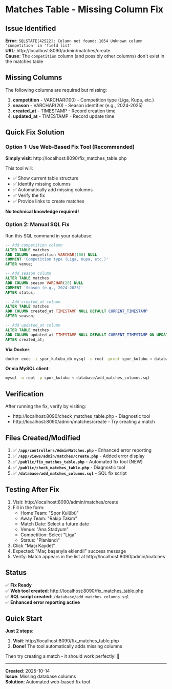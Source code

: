 # Matches Table - Missing Column Fix

## Issue Identified
**Error**: `SQLSTATE[42S22]: Column not found: 1054 Unknown column 'competition' in 'field list'`  
**URL**: http://localhost:8090/admin/matches/create  
**Cause**: The `competition` column (and possibly other columns) don't exist in the matches table

## Missing Columns

The following columns are required but missing:

1. **competition** - VARCHAR(100) - Competition type (Liga, Kupa, etc.)
2. **season** - VARCHAR(20) - Season identifier (e.g., 2024-2025)
3. **created_at** - TIMESTAMP - Record creation time
4. **updated_at** - TIMESTAMP - Record update time

## Quick Fix Solution

### Option 1: Use Web-Based Fix Tool (Recommended)

**Simply visit**: http://localhost:8090/fix_matches_table.php

This tool will:
- ✅ Show current table structure
- ✅ Identify missing columns
- ✅ Automatically add missing columns
- ✅ Verify the fix
- ✅ Provide links to create matches

**No technical knowledge required!**

### Option 2: Manual SQL Fix

Run this SQL command in your database:

```sql
-- Add competition column
ALTER TABLE matches 
ADD COLUMN competition VARCHAR(100) NULL 
COMMENT 'Competition type (Liga, Kupa, etc.)' 
AFTER venue;

-- Add season column
ALTER TABLE matches 
ADD COLUMN season VARCHAR(20) NULL 
COMMENT 'Season (e.g., 2024-2025)' 
AFTER status;

-- Add created_at column
ALTER TABLE matches 
ADD COLUMN created_at TIMESTAMP NULL DEFAULT CURRENT_TIMESTAMP 
AFTER season;

-- Add updated_at column
ALTER TABLE matches 
ADD COLUMN updated_at TIMESTAMP NULL DEFAULT CURRENT_TIMESTAMP ON UPDATE CURRENT_TIMESTAMP 
AFTER created_at;
```

**Via Docker**:
```bash
docker exec -i spor_kulubu_db mysql -u root -proot spor_kulubu < database/add_matches_columns.sql
```

**Or via MySQL client**:
```bash
mysql -u root -p spor_kulubu < database/add_matches_columns.sql
```

## Verification

After running the fix, verify by visiting:
- http://localhost:8090/check_matches_table.php - Diagnostic tool
- http://localhost:8090/admin/matches/create - Try creating a match

## Files Created/Modified

1. ✅ **`/app/controllers/AdminMatches.php`** - Enhanced error reporting
2. ✅ **`/app/views/admin/matches/create.php`** - Added error display
3. ✅ **`/public/fix_matches_table.php`** - Automated fix tool (NEW)
4. ✅ **`/public/check_matches_table.php`** - Diagnostic tool
5. ✅ **`/database/add_matches_columns.sql`** - SQL fix script

## Testing After Fix

1. Visit: http://localhost:8090/admin/matches/create
2. Fill in the form:
   - Home Team: "Spor Kulübü"
   - Away Team: "Rakip Takım"
   - Match Date: Select a future date
   - Venue: "Ana Stadyum"
   - Competition: Select "Liga"
   - Status: "Planlandı"
3. Click "Maçı Kaydet"
4. Expected: "Maç başarıyla eklendi!" success message
5. Verify: Match appears in the list at http://localhost:8090/admin/matches

## Status

✅ **Fix Ready**  
✅ **Web tool created**: http://localhost:8090/fix_matches_table.php  
✅ **SQL script created**: `/database/add_matches_columns.sql`  
✅ **Enhanced error reporting active**  

## Quick Start

**Just 2 steps**:

1. **Visit**: http://localhost:8090/fix_matches_table.php
2. **Done!** The tool automatically adds missing columns

Then try creating a match - it should work perfectly! 🎉

---

**Created**: 2025-10-14  
**Issue**: Missing database columns  
**Solution**: Automated web-based fix tool
